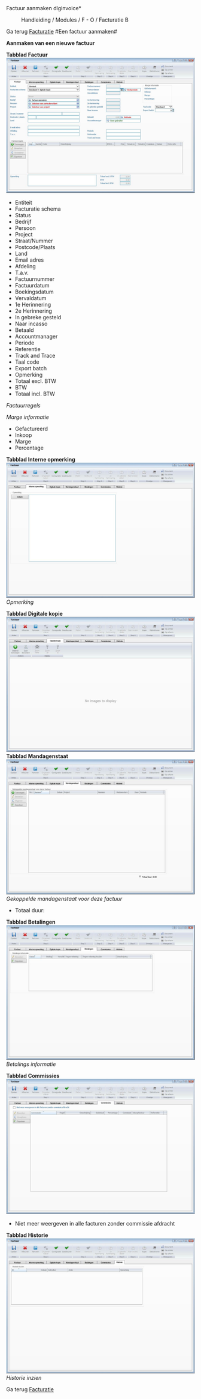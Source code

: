<properties>
	<page>
		<title>Factuur aanmaken</title>
        <description>Factuur aanmaken</description>
        <context>dlginvoice*</context>
	</page>
	<menu>
		<position>Handleiding / Modules / F - O / Facturatie</position>
		<title>Factuur aanmaken</title>
		<sort>B</sort>
	</menu>
</properties>

Ga terug [Facturatie](http://hybridsaas.support/pages/handleiding/modules/F-O/facturatie/facturatie)
#Een factuur aanmaken#

**Aanmaken van een nieuwe factuur**

**Tabblad Factuur**
![](images/factuur-factuur.JPG)

- Entiteit
- Facturatie schema
- Status
- Bedrijf
- Persoon
- Project
- Straat/Nummer
- Postcode/Plaats
- Land
- Email adres
- Afdeling
- T.a.v.
- Factuurnummer
- Factuurdatum
- Boekingsdatum
- Vervaldatum
- 1e Herinnering
- 2e Herinnering
- In gebreke gesteld
- Naar incasso
- Betaald
- Accountmanager
- Periode
- Referentie
- Track and Trace
- Taal code
- Export batch
- Opmerking
- Totaal excl. BTW
- BTW
- Totaal incl. BTW

*Factuurregels*

*Marge informatie*

- Gefactureerd
- Inkoop
- Marge
- Percentage


**Tabblad Interne opmerking**
![](images/factuur-interneopmerking.JPG)
*Opmerking*

**Tabblad Digitale kopie**
![](images/factuur-digitalekopie.JPG)
**Tabblad Mandagenstaat**
![](images/factuur-mandagenstaat.JPG)
*Gekoppelde mandagenstaat voor deze factuur*

- Totaal duur:

**Tabblad Betalingen**
![](images/factuur-betalingen.JPG)
*Betalings informatie*

**Tabblad Commissies**
![](images/factuur-commissies.JPG)
- Niet meer weergeven in alle facturen zonder commissie afdracht


**Tabblad Historie**
![](images/factuur-historie.JPG)
*Historie inzien*

Ga terug [Facturatie](http://hybridsaas.support/pages/handleiding/modules/F-O/facturatie/facturatie)